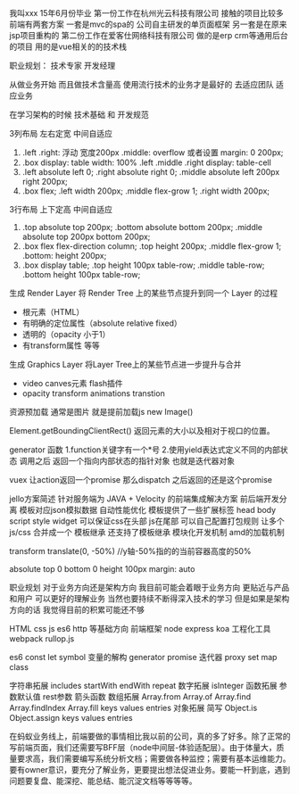 我叫xxx 15年6月份毕业
第一份工作在杭州光云科技有限公司 接触的项目比较多 前端有两套方案 一套是mvc的spa的 公司自主研发的单页面框架
另一套是在原来jsp项目重构的
第二份工作在爱客仕网络科技有限公司 做的是erp crm等通用后台的项目 用的是vue相关的的技术栈


职业规划： 技术专家 开发经理

从做业务开始 而且做技术含量高 使用流行技术的业务才是最好的 去适应团队 适应业务

在学习架构的时候 技术基础 和 开发规范


3列布局 左右定宽 中间自适应
1. .left .right: 浮动 宽度200px .middle: overflow 或者设置 margin: 0 200px;
2. .box display: table width: 100% .left .middle .right display: table-cell
3. .left absolute left 0; .right absolute right 0; .middle absolute left 200px right 200px;
4. .box flex; .left width 200px; .middle flex-grow 1; .right width 200px;

3行布局 上下定高 中间自适应
1. .top absolute top 200px; .bottom absolute bottom 200px; .middle absolute top 200px bottom 200px;
2. .box flex flex-direction column; .top height 200px; .middle flex-grow 1; .bottom: height 200px;
3. .box display table; .top height 100px table-row; .middle table-row; .bottom height 100px table-row;


生成 Render Layer
将 Render Tree 上的某些节点提升到同一个 Layer 的过程
* 根元素（HTML）
* 有明确的定位属性（absolute relative fixed）
* 透明的（opacity 小于1）
* 有transform属性
等等

生成 Graphics Layer
将Layer Tree上的某些节点进一步提升与合并
* video canves元素 flash插件
* opacity transform animations transtion


资源预加载 通常是图片  就是提前加载js new Image()


Element.getBoundingClientRect() 返回元素的大小以及相对于视口的位置。


generator 函数
1.function关键字有一个*号
2.使用yield表达式定义不同的内部状态
调用之后 返回一个指向内部状态的指针对象 也就是迭代器对象

vuex
让action返回一个promise 那么dispatch 之后返回的还是这个promise


jello方案简述
针对服务端为 JAVA + Velocity 的前端集成解决方案
前后端开发分离
  模板对应json模拟数据
自动性能优化
  模板提供了一些扩展标签 head body script style widget 可以保证css在头部 js在尾部
  可以自己配置打包规则 让多个 js/css 合并成一个
模板继承
  还支持了模板继承
模块化开发机制
  amd的加载机制


transform translate(0, -50%) //y轴-50%指的的当前容器高度的50%

absolute top 0 bottom 0 height 100px margin: auto


职业规划 对于业务方向还是架构方向 我目前可能会着眼于业务方向 更贴近与产品和用户 可以更好的理解业务
当然也要持续不断得深入技术的学习 但是如果是架构方向的话 我觉得目前的积累可能还不够

HTML css js es6 http 等基础方向
前端框架
node express koa
工程化工具webpack rullop.js


es6
const let symbol
变量的解构
generator promise
迭代器
proxy
set map
class

字符串拓展 includes startWith endWith repeat
数字拓展 isInteger
函数拓展 参数默认值 rest参数 箭头函数
数组拓展 Array.from Array.of Array.find Array.findIndex Array.fill keys values entries
对象拓展 简写 Object.is Object.assign keys values entries



在蚂蚁业务线上，前端要做的事情相比我以前的公司，真的多了好多。除了正常的写前端页面，我们还需要写BFF层（node中间层-体验适配层）。由于体量大，质量要求高，我们需要编写系统分析文档；需要做各种监控；需要有基本运维能力。要有owner意识，要充分了解业务，更要提出想法促进业务。要能一杆到底，遇到问题要复盘、能深挖、能总结、能沉淀文档等等等等。
